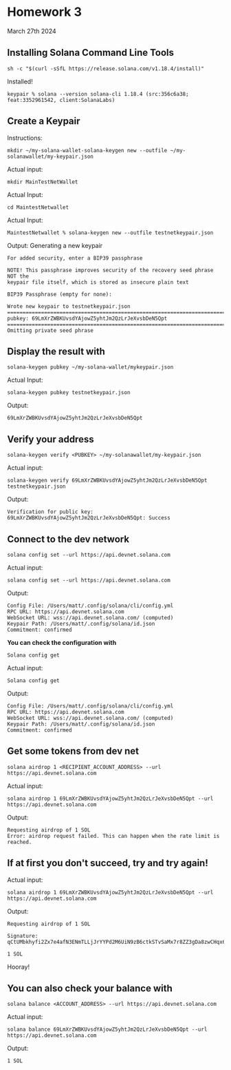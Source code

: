 # Homework 3

March 27th 2024

## Installing Solana Command Line Tools

    sh -c "$(curl -sSfL https://release.solana.com/v1.18.4/install)"

Installed!

    keypair % solana --version solana-cli 1.18.4 (src:356c6a38; feat:3352961542, client:SolanaLabs)

## Create a Keypair

Instructions: 
    
    mkdir ~/my-solana-wallet-solana-keygen new --outfile ~/my-solanawallet/my-keypair.json

Actual input: 
    
    mkdir MainTestNetWallet

Actual Input: 
    
    cd MaintestNetwallet

Actual Input: 
    
    MaintestNetwallet % solana-keygen new --outfile testnetkeypair.json


Output: 
    Generating a new keypair

    For added security, enter a BIP39 passphrase

    NOTE! This passphrase improves security of the recovery seed phrase NOT the
    keypair file itself, which is stored as insecure plain text

    BIP39 Passphrase (empty for none): 

    Wrote new keypair to testnetkeypair.json
    =========================================================================
    pubkey: 69LmXrZWBKUvsdYAjowZ5yhtJm2QzLrJeXvsbDeN5Qpt
    =========================================================================
    Omitting private seed phrase

## Display the result with
    
    solana-keygen pubkey ~/my-solana-wallet/mykeypair.json

Actual Input: 
    
    solana-keygen pubkey testnetkeypair.json

Output: 
    
    69LmXrZWBKUvsdYAjowZ5yhtJm2QzLrJeXvsbDeN5Qpt


## Verify your address
    
    solana-keygen verify <PUBKEY> ~/my-solanawallet/my-keypair.json

Actual input: 
    
    solana-keygen verify 69LmXrZWBKUvsdYAjowZ5yhtJm2QzLrJeXvsbDeN5Qpt testnetkeypair.json

Output: 
    
    Verification for public key: 69LmXrZWBKUvsdYAjowZ5yhtJm2QzLrJeXvsbDeN5Qpt: Success

## Connect to the dev network
    
    solana config set --url https://api.devnet.solana.com

Actual input: 
    
    solana config set --url https://api.devnet.solana.com

Output: 
    
    Config File: /Users/matt/.config/solana/cli/config.yml
    RPC URL: https://api.devnet.solana.com 
    WebSocket URL: wss://api.devnet.solana.com/ (computed)
    Keypair Path: /Users/matt/.config/solana/id.json 
    Commitment: confirmed 

**You can check the configuration with**
    
    Solana config get

Actual input: 
    
    Solana config get

Output: 
    
    Config File: /Users/matt/.config/solana/cli/config.yml
    RPC URL: https://api.devnet.solana.com 
    WebSocket URL: wss://api.devnet.solana.com/ (computed)
    Keypair Path: /Users/matt/.config/solana/id.json 
    Commitment: confirmed

## Get some tokens from dev net
    
    solana airdrop 1 <RECIPIENT_ACCOUNT_ADDRESS> --url https://api.devnet.solana.com

Actual input: 
    
    solana airdrop 1 69LmXrZWBKUvsdYAjowZ5yhtJm2QzLrJeXvsbDeN5Qpt --url https://api.devnet.solana.com

Output: 
    
    Requesting airdrop of 1 SOL
    Error: airdrop request failed. This can happen when the rate limit is reached.

## If at first you don't succeed, try and try again!

Actual input: 
    
    solana airdrop 1 69LmXrZWBKUvsdYAjowZ5yhtJm2QzLrJeXvsbDeN5Qpt --url https://api.devnet.solana.com

Output:
    
    Requesting airdrop of 1 SOL

    Signature: qCtUMbkhyfi2Zx7e4afN3ENmTLLjJrYYPd2M6UiN9zB6ctkSTvSaMx7r8ZZ3gDa8zwCHqx6ubGTmHpoyMzsgZy7

    1 SOL

Hooray!

## You can also check your balance with  
    
    solana balance <ACCOUNT_ADDRESS> --url https://api.devnet.solana.com

Actual input: 
    
    solana balance 69LmXrZWBKUvsdYAjowZ5yhtJm2QzLrJeXvsbDeN5Qpt --url https://api.devnet.solana.com
   


Output: 
   
    1 SOL